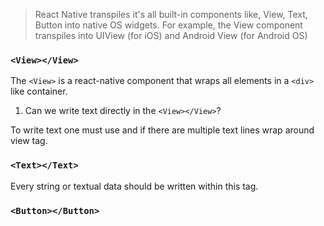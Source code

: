 > React Native transpiles it's all built-in components like, View, Text, Button into native OS widgets. For example, the View component transpiles into UIView (for iOS) and Android View (for Android OS)

> 

### ```<View></View>```

The ```<View>``` is a react-native component that wraps all elements in a ```<div>``` like container. 

1. Can we write text directly in the ```<View></View>```? 

<summary>
To write text one must use <Text></Text> and if there are multiple text lines wrap around view tag.
</summary>

### ```<Text></Text>```

Every string or textual data should be written within this tag. 

### ```<Button></Button>```
